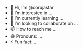 - 👋 Hi, I’m @corujastar
- 👀 I’m interested in ...
- 🌱 I’m currently learning ...
- 💞️ I’m looking to collaborate on ...
- 📫 How to reach me ...
- 😄 Pronouns: ...
- ⚡ Fun fact: ...

<!---
corujastar/corujastar is a ✨ special ✨ repository because its `README.md` (this file) appears on your GitHub profile.
You can click the Preview link to take a look at your changes.
--->
